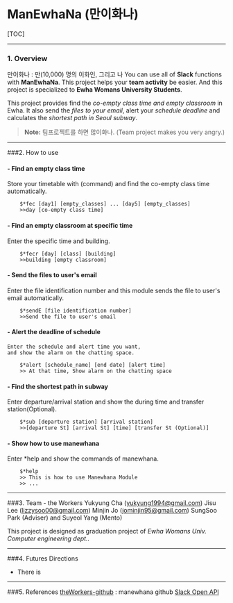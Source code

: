 **ManEwhaNa (만이화나)**
===

[TOC]

---
### 1. Overview
만이화나 : 만(10,000) 명의 이화인, 그리고 나
You can use all of **Slack** functions with **ManEwhaNa**.
This project helps your **team activity** be easier. 
And this project is specialized to **Ewha Womans University Students**.

This project provides find the *co-empty class time and empty classroom* in Ewha. It also  send the *files to your email*, alert your *schedule deadline* and calculates the *shortest path in Seoul subway*.

> **Note:** 팀프로젝트를 하면 많이화나.
> (Team project makes you very angry.)


---
###2. How to use
#### - Find an **empty class time** 
Store your timetable with (command)
and find the co-empty class time automatically. 
		
		$*fec [day1] [empty_classes] ... [day5] [empty_classes]
		>>day [co-empty class time]


#### - Find an **empty classroom** at specific time
Enter the specific time and building.

		$*fecr [day] [class] [building]
		>>building [empty classroom]



#### - Send the **files to user's email**
Enter the file identification number 
and this module sends the file to user's email automatically.
	
		$*sendE [file identification number]
		>>Send the file to user's email 

#### - **Alert the deadline** of schedule
	Enter the schedule and alert time you want,
	and show the alarm on the chatting space.
	
		$*alert [schedule_name] [end date] [alert time]
		>> At that time, Show alarm on the chatting space


#### - Find the **shortest path in subway**
Enter departure/arrival station 
and show the during time and transfer station(Optional).

		$*sub [departure station] [arrival station]
		>>[departure St] [arrival St] [time] [transfer St (Optional)]
		
#### - Show **how to use manewhana**
Enter *help and show the commands of manewhana.

		$*help
		>> This is how to use Manewhana Module
		>> ...
		


---
###3. Team - the Workers
<i class="icon-user"></i>Yukyung Cha (<yukyung1994@gmail.com>)
<i class="icon-user"></i>Jisu Lee (<lizzysoo00@gmail.com>)
<i class="icon-user"></i>Minjin Jo (<jominjin95@gmail.com>)
SungSoo Park (Adviser) and Suyeol Yang (Mento)

This project is designed as graduation project of *Ewha Womans Univ. Computer engineering dept..*

---
###4. Futures Directions
 - There is 

---
###5. References
[<i class="icon-provider-github"></i> theWorkers-github](https://github.com/lizzyman/10000EwhaNa) : manewhana github
[Slack Open API](https://api.slack.com/)



